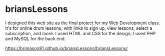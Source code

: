 # briansLessons
I designed this web site as the final project for my Web Development class.  It's for online drum lessons, with links to sign up, view lessons, select a subscription, and more.  I used HTML and CSS for the design; I used PHP and MySQL for the back end.

https://brimason81.github.io/briansLessons/briansLessons/
